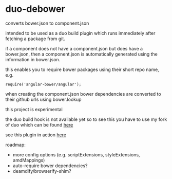 # duo-debower

converts bower.json to component.json

intended to be used as a duo build plugin which runs immediately after fetching a package from git.

if a component does not have a component.json but does have a bower.json, then a component.json is
automatically generated using the information in bower.json.

this enables you to require bower packages using their short repo name, e.g.

```
require('angular-bower/angular');
```

when creating the component.json bower dependencies are converted to their github urls using bower.lookup

this project is experimental

the duo build hook is not available yet so to see this you have to use my fork of duo which can be found [here](http://www.github.com/frankwallis/duo/debower)

see this plugin in action [here](http://www.github.com/frankwallis/tower)

roadmap:
- more config options (e.g. scriptExtensions, styleExtensions, amdMappings)
- auto-require bower dependencies?
- deamdify/browserify-shim?
